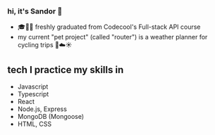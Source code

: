 ### hi, it's Sandor 👋

- :mortar_board:👨‍💻 freshly graduated from Codecool's Full-stack API course
- my current "pet project" (called "router") is a weather planner for cycling trips :bicyclist::cloud::sunny:

## tech I practice my skills in

- Javascript
- Typescript
- React
- Node.js, Express
- MongoDB (Mongoose)
- HTML, CSS
